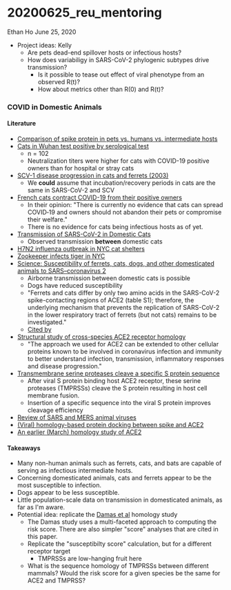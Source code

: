 # 20200625_reu_mentoring
Ethan Ho June 25, 2020

* Project ideas: Kelly
    * Are pets dead-end spillover hosts or infectious hosts?
    * How does variabiligy in SARS-CoV-2 phylogenic subtypes drive transmission?
        * Is it possible to tease out effect of viral phenotype from an observed R(t)?
        * How about metrics other than R(0) and R(t)?

### COVID in Domestic Animals

#### Literature

* [Comparison of spike protein in pets vs. humans vs. intermediate hosts](https://jvi.asm.org/content/early/2020/05/14/JVI.00831-20.abstract)
* [Cats in Wuhan test positive by serological test](https://www.biorxiv.org/content/10.1101/2020.04.01.021196v1.abstract)
    * n = 102
    * Neutralization titers were higher for cats with COVID-19 positive owners than for hospital or stray cats
* [SCV-1 disease progression in cats and ferrets (2003)](https://www.ncbi.nlm.nih.gov/pmc/articles/PMC7094990/)
    * We **could** assume that incubation/recovery periods in cats are the same in SARS-CoV-2 and SCV
* [French cats contract COVID-19 from their positive owners](https://onlinelibrary.wiley.com/doi/full/10.1111/tbed.13659?casa_token=d0tZrTWu01IAAAAA%3A6h8pHPmlakz_yLJTTpkry6LL-bktehzYU_7iiN1iJr_2-ChggqCJw4Hiep1dJQVo5lMA6sgNgErBVYjT)
    * In their opinion: "There is currently no evidence that cats can spread COVID‐19 and owners should not abandon their pets or compromise their welfare."
    * There is no evidence for cats being infectious hosts as of yet.
* [Transmission of SARS-CoV-2 in Domestic Cats](https://www.nejm.org/doi/10.1056/NEJMc2013400)
    * Observed transmission **between** domestic cats
* [H7N2 influenza outbreak in NYC cat shelters](https://www.ncbi.nlm.nih.gov/pmc/articles/PMC5708219/)
* [Zookeeper infects tiger in NYC](https://www.aphis.usda.gov/aphis/newsroom/news/sa_by_date/sa-2020/ny-zoo-covid-19)
* [Science: Susceptibility of ferrets, cats, dogs, and other domesticated animals to SARS–coronavirus 2](https://science.sciencemag.org/content/368/6494/1016)
    * Airborne transmission between domestic cats is possible
    * Dogs have reduced susceptibility
    * "Ferrets and cats differ by only two amino acids in the SARS-CoV-2 spike-contacting regions of ACE2 (table S1); therefore, the underlying mechanism that prevents the replication of SARS-CoV-2 in the lower respiratory tract of ferrets (but not cats) remains to be investigated."
    * [Cited by](https://scholar.google.com/scholar?cites=734169500467094649&as_sdt=4005&sciodt=0,6&hl=en)
* [Structural study of cross-species ACE2 receptor homology](https://www.ncbi.nlm.nih.gov/pmc/articles/PMC7263403/)
    * "The approach we used for ACE2 can be extended to other cellular proteins known to be involved in coronavirus infection and immunity to better understand infection, transmission, inflammatory responses and disease progression."
* [Transmembrane serine proteases cleave a specific S protein sequence](https://www.biorxiv.org/content/10.1101/2020.02.08.926006v3.full)
    * After viral S protein binding host ACE2 receptor, these serine proteases (TMPRSSs) cleave the S protein resulting in host cell membrane fusion.
    * Insertion of a specific sequence into the viral S protein improves cleavage efficiency
* [Review of SARS and MERS animal viruses](https://www.ncbi.nlm.nih.gov/pmc/articles/PMC4793273/)
* [(Viral) homology-based protein docking between spike and ACE2](https://www.ncbi.nlm.nih.gov/pmc/articles/PMC7221370/)
* [An earlier (March) homology study of ACE2](https://www.ncbi.nlm.nih.gov/pmc/articles/PMC7081895/)

#### Takeaways

* Many non-human animals such as ferrets, cats, and bats are capable of serving as infectious intermediate hosts.
* Concerning domesticated animals, cats and ferrets appear to be the most susceptible to infection.
* Dogs appear to be less susceptible.
* Little population-scale data on transmission in domesticated animals, as far as I'm aware.
* Potential idea: replicate the [Damas et al](https://www.ncbi.nlm.nih.gov/pmc/articles/PMC7263403/) homology study
    * The Damas study uses a multi-faceted approach to computing the risk score. There are also simpler "score" analyses that are cited in this paper.
    * Replicate the "susceptibilty score" calculation, but for a different receptor target
        * TMPRSSs are low-hanging fruit here
    * What is the sequence homology of TMPRSSs between different mammals? Would the risk score for a given species be the same for ACE2 and TMPRSS?
